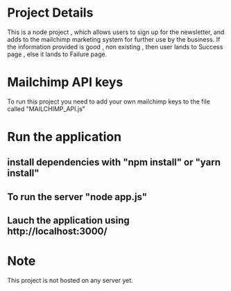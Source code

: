 # Project Details
This is a node project , which allows users to sign up for the newsletter, and adds to the mailchimp marketing system for further use by the business.
If the information provided is good , non existing , then user lands to Success page , else it lands to Failure page.

# Mailchimp API keys 
To run this project you need to add your own mailchimp keys to the file called "MAILCHIMP_API.js"


# Run the application
## install dependencies with "npm install" or "yarn install"
## To run the server "node app.js"
## Lauch the application using http://localhost:3000/ 

# Note 
This project is not hosted on any server yet.

